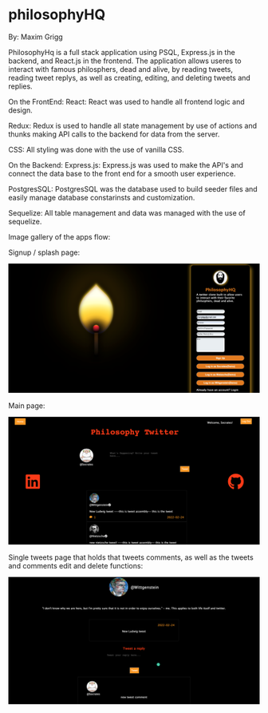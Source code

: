 # philosophyHQ

By: Maxim Grigg


PhilosophyHq is a full stack application using PSQL, Express.js in the backend, and React.js in the frontend.
The application allows useres to interact with famous philosphers, dead and alive, by reading tweets, reading tweet replys, as well as
creating, editing, and deleting tweets and replies.

On the FrontEnd:
React:
React was used to handle all frontend logic and design.

Redux:
Redux is used to handle all state management by use of actions and thunks making API calls to the backend for data from the server.

CSS:
All styling was done with the use of vanilla CSS.

On the Backend:
Express.js:
Express.js was used to make the API's and connect the data base to the front end for a smooth user experience.

PostgresSQL:
PostgresSQL was the database used to build seeder files and easily manage database constarinsts and customization.

Sequelize:
All table management and data was managed with the use of sequelize.


Image gallery of the apps flow:

Signup / splash page:

![Screenshot](SplashPagePhil.png)

Main page:

![Screenshot](HomePagePhil.png)

Single tweets page that holds that tweets comments, as well as the tweets and comments edit and delete functions:

![Screenshot](TweetPagePhil.png)
